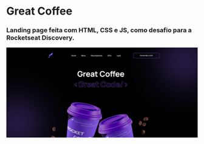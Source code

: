 # Great Coffee

### Landing page feita com HTML, CSS e JS, como desafio para a Rocketseat Discovery.

![pic of website](/assets/pic.png "Great Coffee")

